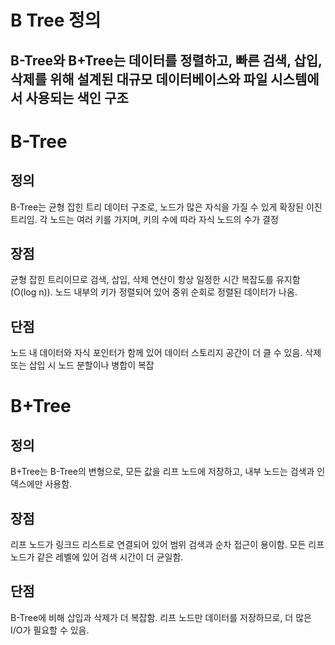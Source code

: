 # B Tree 정의
## B-Tree와 B+Tree는 데이터를 정렬하고, 빠른 검색, 삽입, 삭제를 위해 설계된 대규모 데이터베이스와 파일 시스템에서 사용되는 색인 구조

# B-Tree
## 정의

 B-Tree는 균형 잡힌 트리 데이터 구조로, 노드가 많은 자식을 가질 수 있게 확장된 이진 트리임.
 각 노드는 여러 키를 가지며, 키의 수에 따라 자식 노드의 수가 결정

## 장점

 균형 잡힌 트리이므로 검색, 삽입, 삭제 연산이 항상 일정한 시간 복잡도를 유지함(O(log n)).
 노드 내부의 키가 정렬되어 있어 중위 순회로 정렬된 데이터가 나옴.

## 단점

 노드 내 데이터와 자식 포인터가 함께 있어 데이터 스토리지 공간이 더 클 수 있음.
 삭제 또는 삽입 시 노드 분할이나 병합이 복잡

# B+Tree
## 정의

 B+Tree는 B-Tree의 변형으로, 모든 값을 리프 노드에 저장하고, 내부 노드는 검색과 인덱스에만 사용함.

## 장점

 리프 노드가 링크드 리스트로 연결되어 있어 범위 검색과 순차 접근이 용이함.
 모든 리프 노드가 같은 레벨에 있어 검색 시간이 더 균일함.

## 단점

 B-Tree에 비해 삽입과 삭제가 더 복잡함.
 리프 노드만 데이터를 저장하므로, 더 많은 I/O가 필요할 수 있음.
